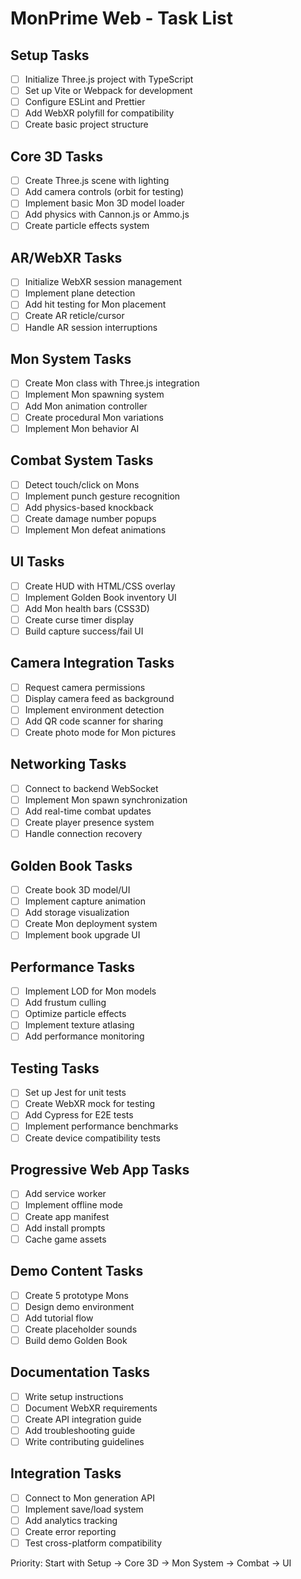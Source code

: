# MonPrime Web - Task List

## Setup Tasks
- [ ] Initialize Three.js project with TypeScript
- [ ] Set up Vite or Webpack for development
- [ ] Configure ESLint and Prettier
- [ ] Add WebXR polyfill for compatibility
- [ ] Create basic project structure

## Core 3D Tasks
- [ ] Create Three.js scene with lighting
- [ ] Add camera controls (orbit for testing)
- [ ] Implement basic Mon 3D model loader
- [ ] Add physics with Cannon.js or Ammo.js
- [ ] Create particle effects system

## AR/WebXR Tasks
- [ ] Initialize WebXR session management
- [ ] Implement plane detection
- [ ] Add hit testing for Mon placement
- [ ] Create AR reticle/cursor
- [ ] Handle AR session interruptions

## Mon System Tasks
- [ ] Create Mon class with Three.js integration
- [ ] Implement Mon spawning system
- [ ] Add Mon animation controller
- [ ] Create procedural Mon variations
- [ ] Implement Mon behavior AI

## Combat System Tasks
- [ ] Detect touch/click on Mons
- [ ] Implement punch gesture recognition
- [ ] Add physics-based knockback
- [ ] Create damage number popups
- [ ] Implement Mon defeat animations

## UI Tasks
- [ ] Create HUD with HTML/CSS overlay
- [ ] Implement Golden Book inventory UI
- [ ] Add Mon health bars (CSS3D)
- [ ] Create curse timer display
- [ ] Build capture success/fail UI

## Camera Integration Tasks
- [ ] Request camera permissions
- [ ] Display camera feed as background
- [ ] Implement environment detection
- [ ] Add QR code scanner for sharing
- [ ] Create photo mode for Mon pictures

## Networking Tasks
- [ ] Connect to backend WebSocket
- [ ] Implement Mon spawn synchronization
- [ ] Add real-time combat updates
- [ ] Create player presence system
- [ ] Handle connection recovery

## Golden Book Tasks
- [ ] Create book 3D model/UI
- [ ] Implement capture animation
- [ ] Add storage visualization
- [ ] Create Mon deployment system
- [ ] Implement book upgrade UI

## Performance Tasks
- [ ] Implement LOD for Mon models
- [ ] Add frustum culling
- [ ] Optimize particle effects
- [ ] Implement texture atlasing
- [ ] Add performance monitoring

## Testing Tasks
- [ ] Set up Jest for unit tests
- [ ] Create WebXR mock for testing
- [ ] Add Cypress for E2E tests
- [ ] Implement performance benchmarks
- [ ] Create device compatibility tests

## Progressive Web App Tasks
- [ ] Add service worker
- [ ] Implement offline mode
- [ ] Create app manifest
- [ ] Add install prompts
- [ ] Cache game assets

## Demo Content Tasks
- [ ] Create 5 prototype Mons
- [ ] Design demo environment
- [ ] Add tutorial flow
- [ ] Create placeholder sounds
- [ ] Build demo Golden Book

## Documentation Tasks
- [ ] Write setup instructions
- [ ] Document WebXR requirements
- [ ] Create API integration guide
- [ ] Add troubleshooting guide
- [ ] Write contributing guidelines

## Integration Tasks
- [ ] Connect to Mon generation API
- [ ] Implement save/load system
- [ ] Add analytics tracking
- [ ] Create error reporting
- [ ] Test cross-platform compatibility

Priority: Start with Setup → Core 3D → Mon System → Combat → UI